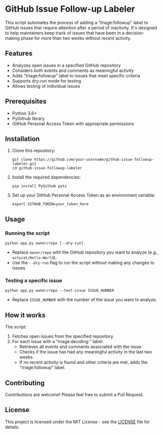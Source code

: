 # GitHub Issue Follow-up Labeler

This script automates the process of adding a "triage:followup" label to GitHub issues that require attention after a period of inactivity. It's designed to help maintainers keep track of issues that have been in a decision-making phase for more than two weeks without recent activity.

## Features

- Analyzes open issues in a specified GitHub repository
- Considers both events and comments as meaningful activity
- Adds "triage:followup" label to issues that meet specific criteria
- Supports dry-run mode for testing
- Allows testing of individual issues

## Prerequisites

- Python 3.6+
- PyGithub library
- GitHub Personal Access Token with appropriate permissions

## Installation

1. Clone this repository:
   ```
   git clone https://github.com/your-username/github-issue-followup-labeler.git
   cd github-issue-followup-labeler
   ```

2. Install the required dependencies:
   ```
   pip install PyGithub pytz
   ```

3. Set up your GitHub Personal Access Token as an environment variable:
   ```
   export GITHUB_TOKEN=your_token_here
   ```

## Usage

### Running the script

```
python app.py owner/repo [--dry-run]
```

- Replace `owner/repo` with the GitHub repository you want to analyze (e.g., `octocat/Hello-World`).
- Use the `--dry-run` flag to run the script without making any changes to issues.

### Testing a specific issue

```
python app.py owner/repo --test-issue ISSUE_NUMBER
```

- Replace `ISSUE_NUMBER` with the number of the issue you want to analyze.

## How it works

The script:

1. Fetches open issues from the specified repository.
2. For each issue with a "triage:deciding:" label:
   - Retrieves all events and comments associated with the issue.
   - Checks if the issue has had any meaningful activity in the last two weeks.
   - If no recent activity is found and other criteria are met, adds the "triage:followup" label.

## Contributing

Contributions are welcome! Please feel free to submit a Pull Request.

## License

This project is licensed under the MIT License - see the [LICENSE](LICENSE) file for details.
